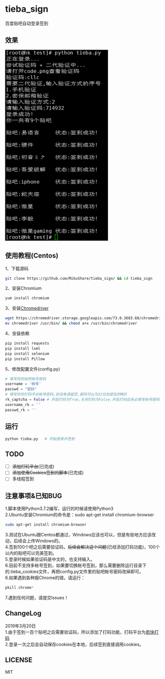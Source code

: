 # tieba_sign
百度贴吧自动登录签到
## 效果
![效果](./view.png)

## 使用教程(Centos)
1、下载源码
``` sh
git clone https://github.com/MikuShare/tieba_sign/ && cd tieba_sign
```
2、安装Chromium<br>
``` sh
yum install chromium
```
3、安装[Chromedriver](https://chromedriver.storage.googleapis.com/index.html?path=73.0.3683.68/)<br>
``` sh
wget https://chromedriver.storage.googleapis.com/73.0.3683.68/chromedriver_linux64.zip && unzip chromedriver_linux64.zip
mv chromedriver /usr/bin/ && chmod a+x /usr/bin/chromedriver
```
4、安装依赖
``` sh
pip install requests
pip install lxml
pip install selenium
pip install Pillow
```
5、修改配置文件(config.py)
``` python
# 填写你的贴吧帐号密码
username = '帐号'
passwd = "密码"
# 填写你的打码平台帐号密码,如没有请留空,密码可以为32位加密后的MD5
rk_captcha = False # 开启打码为True,关闭打码为False,开启打码后务必填写帐号密码。
username_rk = ''
passwd_rk = ''
```
## 运行
``` sh
python tieba.py   # 开始登录并签到
```

## TODO
- [ ] ~~添加打码平台~~(已完成)
- [ ] ~~添加使用Cookies签到的脚本~~(已完成)
- [ ] 多线程签到
## 注意事项&已知BUG
1.脚本使用Python3.7.2编写，运行的时候请使用Python3<br>
2.Ubuntu安装Chromium的命令是：sudo apt-get install chromium-browser
``` sh
sudo apt-get install chromium-browser
```
3.测试在Ubuntu跟Centos都通过，Windows应该也可以，但是有些地方应该改动，后续会上传Windows的。<br>
4.签到100个吧之后需要验证码，~~后续会解决这个问题~~(已经添加打码功能)，100个以内的贴吧可以完美签到。<br>
5.登录时候如果验证码是中文的，也支持输入。<br>
6.目前不支持多帐号签到，如果要切换帐号签到，那么需要删除运行目录下的.tieba_cookies文件，再把config.py文件里的贴吧帐号密码改掉即可。<br>
6.如果遇到各种报Chrome的错，请运行：
``` sh
pkill chrome*
```
7.遇到任何问题，请提交Issues！<br>
## ChangeLog
2019年3月20日<br>
1.由于签到一百个贴吧之后需要验证码，所以添加了打码功能，打码平台为[若快打码](https://www.ruokuai.com/)<br>
2.登录一次之后会自动保存cookies在本地，后续签到直接调用cookies。
## LICENSE
MIT
